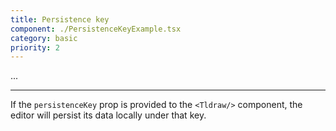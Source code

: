 ```yaml
---
title: Persistence key
component: ./PersistenceKeyExample.tsx
category: basic
priority: 2
---
```


...

---

If the `persistenceKey` prop is provided to the `<Tldraw/>` component, the editor will persist its data locally under that key.
